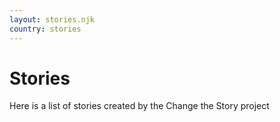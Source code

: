 ```yaml
---
layout: stories.njk
country: stories
---
```

# Stories
Here is a list of stories created by the Change the Story project

